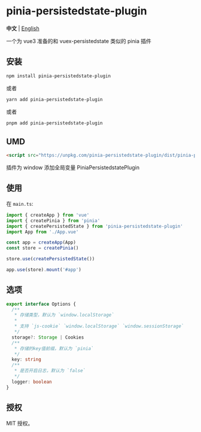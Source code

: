 # pinia-persistedstate-plugin

**中文** | [English](./README.md)

一个为 vue3 准备的和 vuex-persistedstate 类似的 pinia 插件

## 安装

```sh
npm install pinia-persistedstate-plugin
```

或者

```sh
yarn add pinia-persistedstate-plugin
```

或者

```sh
pnpm add pinia-persistedstate-plugin
```

## UMD

```html
<script src="https://unpkg.com/pinia-persistedstate-plugin/dist/pinia-persistedstate-plugin.umd.js"></script>
```

插件为 window 添加全局变量 PiniaPersistedstatePlugin

## 使用

在 `main.ts`:

```ts
import { createApp } from 'vue'
import { createPinia } from 'pinia'
import { createPersistedState } from 'pinia-persistedstate-plugin'
import App from './App.vue'

const app = createApp(App)
const store = createPinia()

store.use(createPersistedState())

app.use(store).mount('#app')
```

## 选项

```ts
export interface Options {
  /**
   * 存储类型，默认为 `window.localStorage`
   *
   * 支持 `js-cookie` `window.localStorage` `window.sessionStorage`
   */
  storage?: Storage | Cookies
  /**
   * 存储的key值前缀，默认为 `pinia`
   */
  key: string
  /**
   * 是否开启日志，默认为 `false`
   */
  logger: boolean
}
```

## 授权

MIT 授权。
